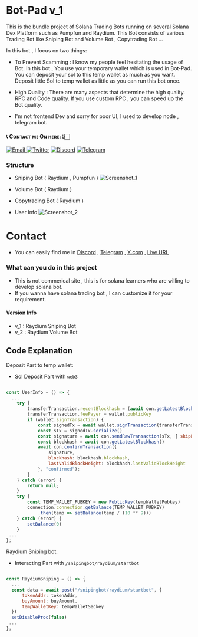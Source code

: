 # Bot-Pad v_1

This is the bundle project of Solana Trading Bots running on several Solana Dex Platform such as Pumpfun and Raydium.
This Bot consists of various Trading Bot like Sniping Bot and Volume Bot , Copytrading Bot ...

In this bot , I focus on two things:

- To Prevent Scamming : I know my people feel hesitating the usage of Bot.
In this bot , You use your temporary wallet which is used in Bot-Pad.
You can deposit your sol to this temp wallet as much as you want.
Deposit little Sol to temp wallet as little as you can run this bot once.
    
- High Quality : There are many aspects that determine the high quality. RPC and Code quality.
If you use custom RPC , you can speed up the Bot quality.

- I'm not frontend Dev and sorry for poor UI, I used to develop node , telegram bot.

<h4> 📞 Cᴏɴᴛᴀᴄᴛ ᴍᴇ Oɴ ʜᴇʀᴇ: 👆🏻 </h4>

<p> 
    <a href="mailto:nakao95911@gmail.com" target="_blank">
        <img alt="Email"
        src="https://img.shields.io/badge/Email-00599c?style=for-the-badge&logo=gmail&logoColor=white"/>
    </a>
     <a href="https://x.com/_wizardev" target="_blank"><img alt="Twitter"
        src="https://img.shields.io/badge/Twitter-000000?style=for-the-badge&logo=x&logoColor=white"/></a>
    <a href="https://discordapp.com/users/471524111512764447" target="_blank"><img alt="Discord"
        src="https://img.shields.io/badge/Discord-7289DA?style=for-the-badge&logo=discord&logoColor=white"/></a>
    <a href="https://t.me/wizardev" target="_blank"><img alt="Telegram"
        src="https://img.shields.io/badge/Telegram-26A5E4?style=for-the-badge&logo=telegram&logoColor=white"/></a>
</p>

### Structure

- Sniping Bot ( Raydium , Pumpfun )
![Screenshot_1](https://github.com/user-attachments/assets/0bf18a48-99c8-4a86-bf8b-8c8825ba4406)
- Volume Bot ( Raydium )

- Copytrading Bot ( Raydium )

- User Info
![Screenshot_2](https://github.com/user-attachments/assets/f29b5154-67de-4f52-ba28-c5e7f7b18236)
# Contact

- You can easily find me in [Discord](https://discordapp.com/users/471524111512764447) , [Telegram](https://t.me/soIkeen) , [X.com](https://x.com/solkeen) , [Live URL](https://bot-pad-frontend.vercel.app/)

### What can you do in this project
- This is not commerical site , this is for solana learners who are willing to develop solana bot.
- If you wanna have solana trading bot , I can customize it for your requirement.

#### Version Info
- v_1 : Raydium Sniping Bot
- v_2 : Raydium Volume Bot


## Code Explanation

Deposit Part to temp wallet:

- Sol Deposit Part with  `web3`

```js

const UserInfo = () => {
  ...
    try {
        transferTransaction.recentBlockhash = (await con.getLatestBlockhash()).blockhash
        transferTransaction.feePayer = wallet.publicKey
        if (wallet.signTransaction) {
            const signedTx = await wallet.signTransaction(transferTransaction)
            const sTx = signedTx.serialize()
            const signature = await con.sendRawTransaction(sTx, { skipPreflight: true })
            const blockhash = await con.getLatestBlockhash()
            await con.confirmTransaction({
                signature,
                blockhash: blockhash.blockhash,
                lastValidBlockHeight: blockhash.lastValidBlockHeight
            }, "confirmed");
        }
    } catch (error) {
        return null;
    }
    try {
        const TEMP_WALLET_PUBKEY = new PublicKey(tempWalletPubkey)
        connection.connection.getBalance(TEMP_WALLET_PUBKEY)
            .then(temp => setBalance(temp / (10 ** 9)))
    } catch (error) {
        setBalance(0)
    }
 ...
};

```
Raydium Sniping bot:
- Interacting Part with  `/snipingbot/raydium/startbot`

```js

const RaydiumSniping = () => {
  ...
  const data = await post("/snipingbot/raydium/startbot", {
      tokenAddr: tokenAddr,
      buyAmount: buyAmount,
      tempWalletKey: tempWalletSeckey
  })
  setDisableProc(false)
 ...
};

```
